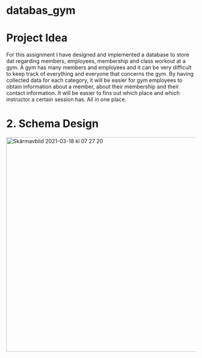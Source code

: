 # databas_gym

# Project Idea
For this assignment I have designed and implemented a database to store dat regarding members, employees, membership and class workout at a gym.
A gym has many members and employees and it can be very difficult to keep track of everything and everyone that concerns the gym. By having collected data for each category, it will be easier for gym employees to obtain information about a member, about their membership and their contact information. It will be easier to fins out which place and which instructor a certain session has. All in one place. 

# 2. Schema Design

<img width="571" alt="Skärmavbild 2021-03-18 kl  07 27 20" src="https://user-images.githubusercontent.com/80765987/111582661-6fd81b80-87bb-11eb-9968-d4a3cd30933f.png">

